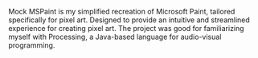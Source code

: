 Mock MSPaint is my simplified recreation of Microsoft Paint, tailored specifically for pixel art. Designed to provide an intuitive and streamlined experience for creating pixel art. The project was good for familiarizing myself with Processing, a Java-based language for audio-visual programming.
